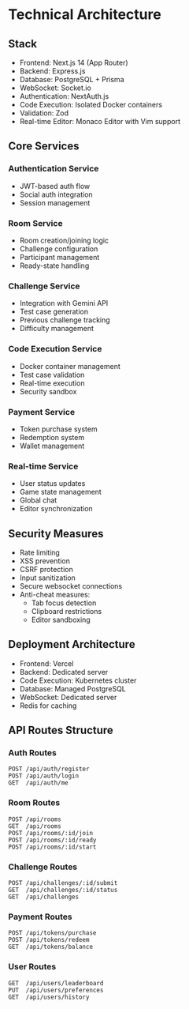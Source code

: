 # Technical Architecture

## Stack
- Frontend: Next.js 14 (App Router)
- Backend: Express.js
- Database: PostgreSQL + Prisma
- WebSocket: Socket.io
- Authentication: NextAuth.js
- Code Execution: Isolated Docker containers
- Validation: Zod
- Real-time Editor: Monaco Editor with Vim support

## Core Services

### Authentication Service
- JWT-based auth flow
- Social auth integration
- Session management

### Room Service
- Room creation/joining logic
- Challenge configuration
- Participant management
- Ready-state handling

### Challenge Service
- Integration with Gemini API
- Test case generation
- Previous challenge tracking
- Difficulty management

### Code Execution Service
- Docker container management
- Test case validation
- Real-time execution
- Security sandbox

### Payment Service
- Token purchase system
- Redemption system
- Wallet management

### Real-time Service
- User status updates
- Game state management
- Global chat
- Editor synchronization


## Security Measures
- Rate limiting
- XSS prevention
- CSRF protection
- Input sanitization
- Secure websocket connections
- Anti-cheat measures:
  - Tab focus detection
  - Clipboard restrictions
  - Editor sandboxing

## Deployment Architecture
- Frontend: Vercel
- Backend: Dedicated server
- Code Execution: Kubernetes cluster
- Database: Managed PostgreSQL
- WebSocket: Dedicated server
- Redis for caching

## API Routes Structure

### Auth Routes
```
POST /api/auth/register
POST /api/auth/login
GET  /api/auth/me
```

### Room Routes
```
POST /api/rooms
GET  /api/rooms
POST /api/rooms/:id/join
POST /api/rooms/:id/ready
POST /api/rooms/:id/start
```

### Challenge Routes
```
POST /api/challenges/:id/submit
GET  /api/challenges/:id/status
GET  /api/challenges
```

### Payment Routes
```
POST /api/tokens/purchase
POST /api/tokens/redeem
GET  /api/tokens/balance
```

### User Routes
```
GET  /api/users/leaderboard
PUT  /api/users/preferences
GET  /api/users/history
```
